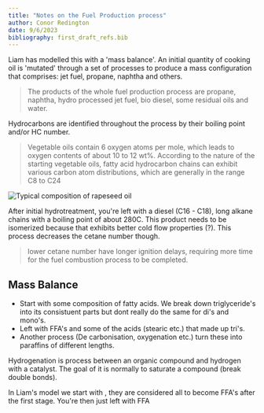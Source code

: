 ```yaml
---
title: "Notes on the Fuel Production process"
author: Conor Redington
date: 9/6/2023
bibliography: first_draft_refs.bib
---
```


Liam has modelled this with a 'mass balance'. An initial quantity of cooking oil is 'mutated' through a set of processes
to produce a mass configuration that comprises: jet fuel, propane, naphtha and others.

> The products of the whole fuel production process are propane, naphtha, hydro processed jet fuel, bio diesel, some
residual oils and water.

Hydrocarbons are identified throughout the process by their boiling point and/or HC number.

> Vegetable oils contain 6 oxygen atoms per mole, which leads to oxygen contents of about 10 to 12 wt%. According to the
> nature of the starting vegetable oils, fatty acid hydrocarbon chains can exhibit various carbon atom distributions,
> which are generally in the range C8 to C24

![Typical composition of rapeseed oil](img/rapeseedoilcomposition.png)

After initial hydrotreatment, you're left with a diesel (C16 - C18), long alkane chains with a boiling point of about
280C. This product needs to be isomerized because that exhibits better cold flow properties (?). This process decreases
the cetane number though.

> lower cetane number have longer ignition delays, requiring more time for the fuel combustion process to be completed.

## Mass Balance

* Start with some composition of fatty acids. We break down triglyceride's into its consistuent parts but dont really do
  the same for di's and mono's.
* Left with FFA's and some of the acids (stearic etc.) that made up tri's.
* Another process (De carbonisation, oxygenation etc.) turn these into paraffins of different lengths.

Hydrogenation is process between an organic compound and hydrogen with a catalyst. The goal of it is normally to
saturate a compound (break double bonds).

In Liam's model we start with , they are considered all to become FFA's after the first stage. You're
then just left with FFA
